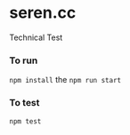 # seren.cc
Technical Test


### To run 

```npm install```  the  ```npm run start```


### To test
```npm test```